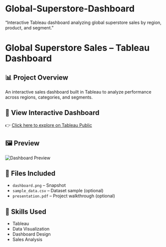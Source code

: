 # Global-Superstore-Dashboard
“Interactive Tableau dashboard analyzing global superstore sales by region, product, and segment.”

# Global Superstore Sales – Tableau Dashboard

## 📊 Project Overview
An interactive sales dashboard built in Tableau to analyze performance across regions, categories, and segments.

## 🔗 View Interactive Dashboard
👉 [Click here to explore on Tableau Public](https://public.tableau.com/views/GlobalSuperStoreSalesInsightfulDashboard/GlobalSuperStoreSalesInsightfulDashboard?:language=en-US&:sid=&:redirect=auth&:display_count=n&:origin=viz_share_link)

## 🖼️ Preview
![Dashboard Preview](<img width="1440" height="900" alt="Global Super Store Sales Insightful Dashboard" src="https://github.com/user-attachments/assets/f5fabaf9-bb77-4ec2-a947-f18b572e7287" />
)

## 📁 Files Included
- `dashboard.png` – Snapshot
- `sample_data.csv` – Dataset sample (optional)
- `presentation.pdf` – Project walkthrough (optional)

## 🧠 Skills Used
- Tableau
- Data Visualization
- Dashboard Design
- Sales Analysis

